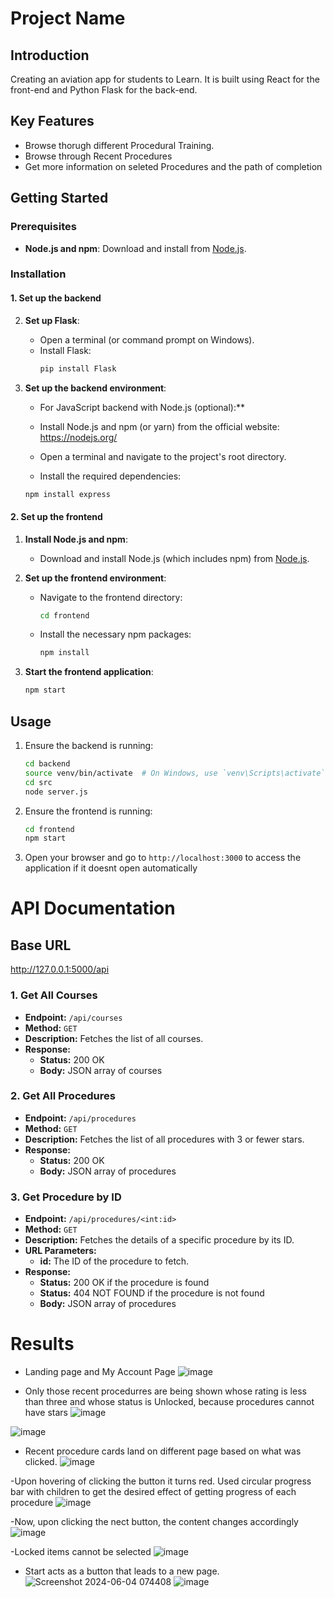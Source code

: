 # Project Name

## Introduction

Creating an aviation app for students to Learn. It is built using React for the front-end and Python Flask for the back-end.

## Key Features

- Browse thorugh different Procedural Training.
- Browse through Recent Procedures
- Get more information on seleted Procedures and the path of completion

## Getting Started

### Prerequisites

- **Node.js and npm**: Download and install from [Node.js](https://nodejs.org/).


### Installation

#### 1. Set up the backend


2. **Set up Flask**:
    - Open a terminal (or command prompt on Windows).
    - Install Flask:
      ```bash
      pip install Flask
      ```

3. **Set up the backend environment**:
    - For JavaScript backend with Node.js (optional):**

    - Install Node.js and npm (or yarn) from the official website: https://nodejs.org/
    - Open a terminal and navigate to the project's root directory.
    - Install the required dependencies:

    ```bash
    npm install express
    ```



#### 2. Set up the frontend

1. **Install Node.js and npm**:
    - Download and install Node.js (which includes npm) from [Node.js](https://nodejs.org/).

2. **Set up the frontend environment**:
    - Navigate to the frontend directory:
      ```bash
      cd frontend
      ```

    - Install the necessary npm packages:
      ```bash
      npm install
      ```

3. **Start the frontend application**:
    ```bash
    npm start
    ```

## Usage

1. Ensure the backend is running:
    ```bash
    cd backend
    source venv/bin/activate  # On Windows, use `venv\Scripts\activate`
    cd src
    node server.js

    ```

2. Ensure the frontend is running:
    ```bash
    cd frontend
    npm start
    ```

3. Open your browser and go to `http://localhost:3000` to access the application if it doesnt open automatically

# API Documentation

## Base URL

http://127.0.0.1:5000/api


### 1. Get All Courses

- **Endpoint:** `/api/courses`
- **Method:** `GET`
- **Description:** Fetches the list of all courses.
- **Response:**
  - **Status:** 200 OK
  - **Body:** JSON array of courses

### 2. Get All Procedures

- **Endpoint:** `/api/procedures`
- **Method:** `GET`
- **Description:** Fetches the list of all procedures with 3 or fewer stars.
- **Response:**
  - **Status:** 200 OK
  - **Body:** JSON array of procedures

### 3. Get Procedure by ID

- **Endpoint:** `/api/procedures/<int:id>`
- **Method:** `GET`
- **Description:** Fetches the details of a specific procedure by its ID.
- **URL Parameters:**
  - **id:** The ID of the procedure to fetch.
- **Response:**
  - **Status:** 200 OK if the procedure is found
  - **Status:** 404 NOT FOUND if the procedure is not found
   - **Body:** JSON array of procedures

# Results

- Landing page and My Account Page
![image](https://github.com/vedantipawar/Training-Aviation-Updated/assets/51786206/f8507ada-29c9-4b9e-b35a-2003c273a4c8)



- Only those recent procedurres are being shown whose rating is less than three and whose status is Unlocked, because procedures cannot have stars
![image](https://github.com/vedantipawar/Training-Aviation-Updated/assets/51786206/2f2e0ab0-c6b2-4afb-8550-384ca393ca90)


![image](https://github.com/vedantipawar/Training-Aviation-Updated/assets/51786206/642941d5-a412-4e28-a8ab-d8b01210f17a)

- Recent procedure cards land on different page based on what was clicked.
![image](https://github.com/vedantipawar/Training-Aviation-Updated/assets/51786206/7579053b-875d-453f-ba04-8c45ed7d5855)

-Upon hovering of clicking the button it turns red. Used circular progress bar with children to get the desired effect of getting progress of each procedure
![image](https://github.com/vedantipawar/Training-Aviation-Updated/assets/51786206/7d4e399c-7bc4-452b-8d24-f9a8c377d626)

-Now, upon clicking the nect button, the content changes accordingly
![image](https://github.com/vedantipawar/Training-Aviation-Updated/assets/51786206/df4e72f3-5aec-4a9d-bba6-1fe764acf0f9)

-Locked items cannot be selected
![image](https://github.com/vedantipawar/Training-Aviation-Updated/assets/51786206/2cc011f0-b160-4dd5-b2ec-bcdf75eae462)


- Start acts as a button that leads to a new page.
![Screenshot 2024-06-04 074408](https://github.com/vedantipawar/Training-Aviation-Updated/assets/51786206/6e214706-7aa0-4fd7-9813-e68bb82eb912)
![image](https://github.com/vedantipawar/Training-Aviation-Updated/assets/51786206/2457b6cd-aba7-46c0-8635-3e43d235ad59)
